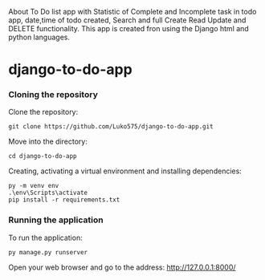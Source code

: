 About
To Do list app with Statistic of Complete and Incomplete task in todo app, date,time of todo created, 
Search and full Create Read Update and DELETE functionality. This app is created fron using the Django html and python languages.

# django-to-do-app

### Cloning the repository

Clone the repository:
```
git clone https://github.com/Luko575/django-to-do-app.git
```

Move into the directory: 
```
cd django-to-do-app
```

Creating, activating a virtual environment and installing dependencies:
```
py -m venv env
.\env\Scripts\activate
pip install -r requirements.txt
```

### Running the application
To run the application:
```
py manage.py runserver
```

Open your web browser and go to the address: http://127.0.0.1:8000/
